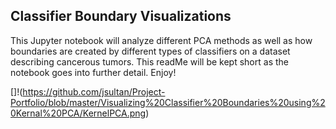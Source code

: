 ## Classifier Boundary Visualizations

This Jupyter notebook will analyze different PCA methods as well as how boundaries are created by different types of classifiers on a dataset describing cancerous tumors. This readMe will be kept short as the notebook goes into further detail. Enjoy!

[]!(https://github.com/jsultan/Project-Portfolio/blob/master/Visualizing%20Classifier%20Boundaries%20using%20Kernal%20PCA/KernelPCA.png)

